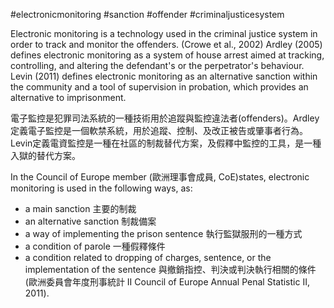 #electronicmonitoring #sanction #offender #criminaljusticesystem

Electronic monitoring is a technology used in the criminal justice system in order to track and monitor the offenders. (Crowe et al., 2002)
Ardley (2005) defines electronic monitoring as a system of house arrest aimed at tracking, controlling, and altering the defendant's or the perpetrator's behaviour.
Levin (2011) defines electronic monitoring as an alternative sanction within the community and a tool of supervision in probation, which provides an alternative to imprisonment.

電子監控是犯罪司法系統的一種技術用於追蹤與監控違法者(offenders)。Ardley定義電子監控是一個軟禁系統，用於追蹤、控制、及改正被告或肇事者行為。Levin定義電資監控是一種在社區的制裁替代方案，及假釋中監控的工具，是一種入獄的替代方案。

In the Council of Europe member (歐洲理事會成員, CoE)states, electronic monitoring is used in the following ways, as: 
- a main sanction  主要的制裁
- an alternative sanction 制裁備案 
- a way of implementing the prison sentence  執行監獄服刑的一種方式
- a condition of parole 一種假釋條件
- a condition related to dropping of charges, sentence, or the implementation of the sentence 與撤銷指控、判決或判決執行相關的條件(歐洲委員會年度刑事統計 II Council of Europe Annual Penal Statistic II, 2011).

